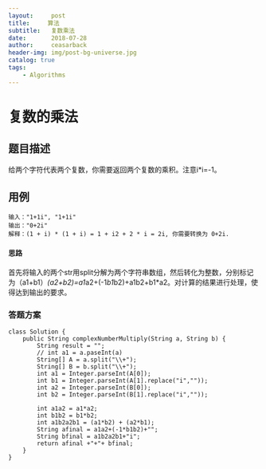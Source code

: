 ```yaml
---
layout:     post
title:     算法
subtitle:   复数乘法    
date:       2018-07-28
author:     ceasarback
header-img: img/post-bg-universe.jpg
catalog: true
tags:
    - Algorithms
---
```

# 复数的乘法


## 题目描述
给两个字符代表两个复数，你需要返回两个复数的乘积。注意i*i=-1。
## 用例
```
输入："1+1i", "1+1i"
输出："0+2i"
解释：(1 + i) * (1 + i) = 1 + i2 + 2 * i = 2i, 你需要转换为 0+2i.
```
#### 思路
首先将输入的两个str用split分解为两个字符串数组，然后转化为整数，分别标记为（a1+b1）*(a2+b2)=a1*a2+(-1*b1*b2)+a1b2+b1*a2。对计算的结果进行处理，使得达到输出的要求。
### 答题方案
```
class Solution {
    public String complexNumberMultiply(String a, String b) {
        String result = "";
        // int a1 = a.paseInt(a)
        String[] A = a.split("\\+");
        String[] B = b.split("\\+");
        int a1 = Integer.parseInt(A[0]);
        int b1 = Integer.parseInt(A[1].replace("i",""));
        int a2 = Integer.parseInt(B[0]);
        int b2 = Integer.parseInt(B[1].replace("i",""));
        
        int a1a2 = a1*a2;
        int b1b2 = b1*b2;
        int a1b2a2b1 = (a1*b2) + (a2*b1);
        String afinal = a1a2+(-1*b1b2)+"";
        String bfinal = a1b2a2b1+"i";
        return afinal +"+"+ bfinal;
    }
}
```

